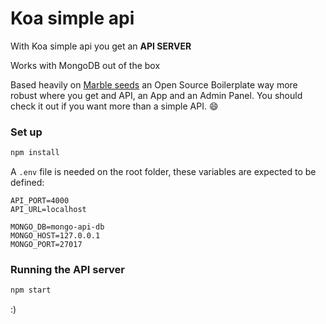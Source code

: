 # Koa simple api

With Koa simple api you get an **API SERVER**

Works with MongoDB out of the box

Based heavily on [Marble seeds](https://github.com/latteware/marble-seed) an Open Source Boilerplate way more robust where you get and API, an App and an Admin Panel. You should check it out if you want more than a simple API. 😄

### Set up

```bash
npm install
```

A `.env` file is needed on the root folder, these variables are expected to be defined: 

```
API_PORT=4000
API_URL=localhost

MONGO_DB=mongo-api-db
MONGO_HOST=127.0.0.1
MONGO_PORT=27017

```

### Running the API server

```bash
npm start
```

:) 

